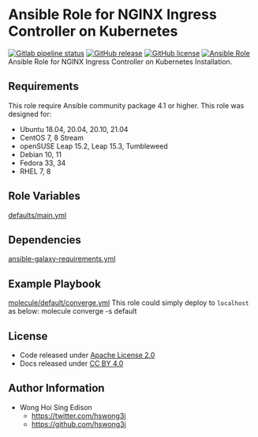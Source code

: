 # Ansible Role for NGINX Ingress Controller on Kubernetes

[![Gitlab pipeline status](https://img.shields.io/gitlab/pipeline/alvistack/ansible-role-kubernetes_ingress_nginx/master)](https://gitlab.com/alvistack/ansible-role-kubernetes_ingress_nginx/-/pipelines)
[![GitHub release](https://img.shields.io/github/release/alvistack/ansible-role-kubernetes_ingress_nginx.svg)](https://github.com/alvistack/ansible-role-kubernetes_ingress_nginx/releases)
[![GitHub license](https://img.shields.io/github/license/alvistack/ansible-role-kubernetes_ingress_nginx.svg)](https://github.com/alvistack/ansible-role-kubernetes_ingress_nginx/blob/master/LICENSE)
[![Ansible Role](https://img.shields.io/badge/galaxy-alvistack.kubernetes_ingress_nginx-blue.svg)](https://galaxy.ansible.com/alvistack/kubernetes_ingress_nginx)
Ansible Role for NGINX Ingress Controller on Kubernetes Installation.

## Requirements

This role require Ansible community package 4.1 or higher.
This role was designed for:

  - Ubuntu 18.04, 20.04, 20.10, 21.04
  - CentOS 7, 8 Stream
  - openSUSE Leap 15.2, Leap 15.3, Tumbleweed
  - Debian 10, 11
  - Fedora 33, 34
  - RHEL 7, 8

## Role Variables

[defaults/main.yml](defaults/main.yml)

## Dependencies

[ansible-galaxy-requirements.yml](ansible-galaxy-requirements.yml)

## Example Playbook

[molecule/default/converge.yml](molecule/default/converge.yml)
This role could simply deploy to `localhost` as below:
molecule converge -s default

## License

  - Code released under [Apache License 2.0](LICENSE)
  - Docs released under [CC BY 4.0](http://creativecommons.org/licenses/by/4.0/)

## Author Information

  - Wong Hoi Sing Edison
      - <https://twitter.com/hswong3i>
      - <https://github.com/hswong3i>
